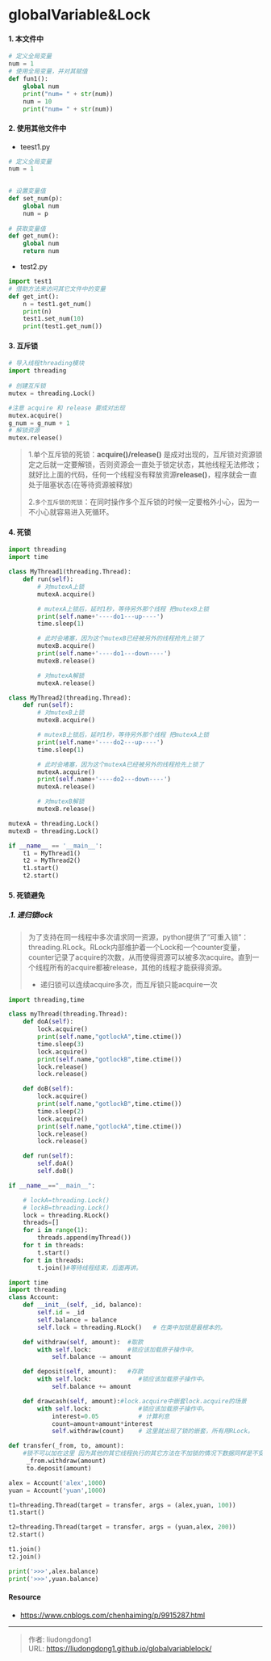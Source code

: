 # globalVariable&Lock


#### 1. 本文件中

```python
# 定义全局变量
num = 1
# 使用全局变量，并对其赋值
def fun1():
    global num
    print("num= " + str(num))
    num = 10
    print("num= " + str(num))
```

#### 2. 使用其他文件中

- teest1.py

```python
# 定义全局变量
num = 1
 

# 设置变量值
def set_num(p):
    global num
    num = p
 
# 获取变量值
def get_num():
    global num
    return num
```

- test2.py

```python
import test1
# 借助方法来访问其它文件中的变量
def get_int():
    n = test1.get_num()
    print(n)
    test1.set_num(10)
    print(test1.get_num())
```

#### 3. 互斥锁

```python
# 导入线程threading模块
import threading
 
# 创建互斥锁
mutex = threading.Lock()

#注意 acquire 和 release 要成对出现
mutex.acquire()
g_num = g_num + 1
# 解锁资源
mutex.release()
```

> 1.单个互斥锁的死锁：**acquire()/release()** 是成对出现的，互斥锁对资源锁定之后就一定要解锁，否则资源会一直处于锁定状态，其他线程无法修改；就好比上面的代码，任何一个线程没有释放资源**release()**，程序就会一直处于阻塞状态(在等待资源被释放)
>
> 2.`多个互斥锁的死锁`：在同时操作多个互斥锁的时候一定要格外小心，因为一不小心就容易进入死循环。

#### 4. 死锁

```python
import threading
import time

class MyThread1(threading.Thread):
    def run(self):
        # 对mutexA上锁
        mutexA.acquire()

        # mutexA上锁后，延时1秒，等待另外那个线程 把mutexB上锁
        print(self.name+'----do1---up----')
        time.sleep(1)

        # 此时会堵塞，因为这个mutexB已经被另外的线程抢先上锁了
        mutexB.acquire()
        print(self.name+'----do1---down----')
        mutexB.release()

        # 对mutexA解锁
        mutexA.release()

class MyThread2(threading.Thread):
    def run(self):
        # 对mutexB上锁
        mutexB.acquire()

        # mutexB上锁后，延时1秒，等待另外那个线程 把mutexA上锁
        print(self.name+'----do2---up----')
        time.sleep(1)

        # 此时会堵塞，因为这个mutexA已经被另外的线程抢先上锁了
        mutexA.acquire()
        print(self.name+'----do2---down----')
        mutexA.release()

        # 对mutexB解锁
        mutexB.release()

mutexA = threading.Lock()
mutexB = threading.Lock()

if __name__ == '__main__':
    t1 = MyThread1()
    t2 = MyThread2()
    t1.start()
    t2.start()
```

#### 5. 死锁避免

##### .1. 递归锁lock

> 为了支持在同一线程中多次请求同一资源，python提供了“可重入锁”：threading.RLock。RLock内部维护着一个Lock和一个counter变量，counter记录了acquire的次数，从而使得资源可以被多次acquire。直到一个线程所有的acquire都被release，其他的线程才能获得资源。
>
> - 递归锁可以连续acquire多次，而互斥锁只能acquire一次

```python
import threading,time

class myThread(threading.Thread):
    def doA(self):
        lock.acquire()
        print(self.name,"gotlockA",time.ctime())
        time.sleep(3)
        lock.acquire()
        print(self.name,"gotlockB",time.ctime())
        lock.release()
        lock.release()

    def doB(self):
        lock.acquire()
        print(self.name,"gotlockB",time.ctime())
        time.sleep(2)
        lock.acquire()
        print(self.name,"gotlockA",time.ctime())
        lock.release()
        lock.release()

    def run(self):
        self.doA()
        self.doB()

if __name__=="__main__":

    # lockA=threading.Lock()
    # lockB=threading.Lock()
    lock = threading.RLock()
    threads=[]
    for i in range(1):
        threads.append(myThread())
    for t in threads:
        t.start()
    for t in threads:
        t.join()#等待线程结束，后面再讲。
```

```python
import time
import threading
class Account:
    def __init__(self, _id, balance):
        self.id = _id
        self.balance = balance
        self.lock = threading.RLock()   # 在类中加锁是最根本的。

    def withdraw(self, amount):  #取款
        with self.lock:          #锁应该加载原子操作中。
            self.balance -= amount

    def deposit(self, amount):   #存款
        with self.lock:             #锁应该加载原子操作中。
            self.balance += amount

    def drawcash(self, amount):#lock.acquire中嵌套lock.acquire的场景
        with self.lock:             #锁应该加载原子操作中。
            interest=0.05           # 计算利息
            count=amount+amount*interest
            self.withdraw(count)    # 这里就出现了锁的嵌套，所有用RLock。

def transfer(_from, to, amount):
    #锁不可以加在这里 因为其他的其它线程执行的其它方法在不加锁的情况下数据同样是不安全的
     _from.withdraw(amount)
     to.deposit(amount)

alex = Account('alex',1000)
yuan = Account('yuan',1000)

t1=threading.Thread(target = transfer, args = (alex,yuan, 100))
t1.start()

t2=threading.Thread(target = transfer, args = (yuan,alex, 200))
t2.start()

t1.join()
t2.join()

print('>>>',alex.balance)
print('>>>',yuan.balance)
```



#### Resource

- https://www.cnblogs.com/chenhaiming/p/9915287.html

---

> 作者: liudongdong1  
> URL: https://liudongdong1.github.io/globalvariablelock/  

